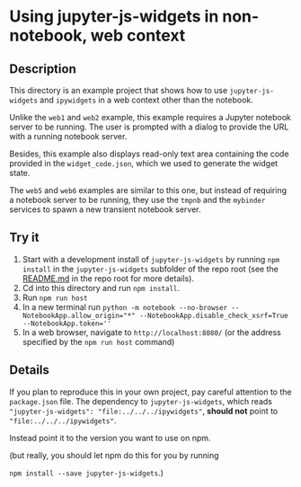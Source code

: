 # Using jupyter-js-widgets in non-notebook, web context

## Description

This directory is an example project that shows how to use `jupyter-js-widgets`
and `ipywidgets` in a web context other than the notebook.

Unlike the `web1` and `web2` example, this example requires a Jupyter notebook
server to be running. The user is prompted with a dialog to provide the URL
with a running notebook server.

Besides, this example also displays read-only text area containing the code
provided in the `widget_code.json`, which we used to generate the widget state.

The `web5` and `web6` examples are similar to this one, but instead of
requiring a notebook server to be running, they use the `tmpnb` and the
`mybinder` services to spawn a new transient notebook server.

## Try it

1. Start with a development install of `jupyter-js-widgets` by running
   `npm install` in the `jupyter-js-widgets` subfolder of the repo root
   (see the [README.md](../../../README.md) in the repo root for more details).
2. Cd into this directory and run `npm install`.
3. Run `npm run host`
4. In a new terminal run `python -m notebook --no-browser --NotebookApp.allow_origin="*" --NotebookApp.disable_check_xsrf=True --NotebookApp.token=''`
5. In a web browser, navigate to `http://localhost:8080/` (or the address specified by the `npm run host` command)

## Details

If you plan to reproduce this in your own project, pay careful attention to the
`package.json` file. The dependency to `jupyter-js-widgets`, which reads
`"jupyter-js-widgets": "file:../../../ipywidgets"`, **should not** point to
`"file:../../../ipywidgets"`.

Instead point it to the version you want to use on npm.

(but really, you should let npm do this for you by running

`npm install --save jupyter-js-widgets`.)
